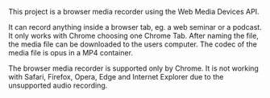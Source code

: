 This project is a browser media recorder using the Web Media Devices API. 

It can record anything inside a browser tab, eg. a web seminar or a podcast. It only works with Chrome choosing one Chrome Tab. After naming the file, the media file can be downloaded to the users computer. The codec of the media file is opus in a MP4 container. 

The browser media recorder is supported only by Chrome. It is not working with Safari, Firefox, Opera, Edge and Internet Explorer due to the unsupported audio recording.